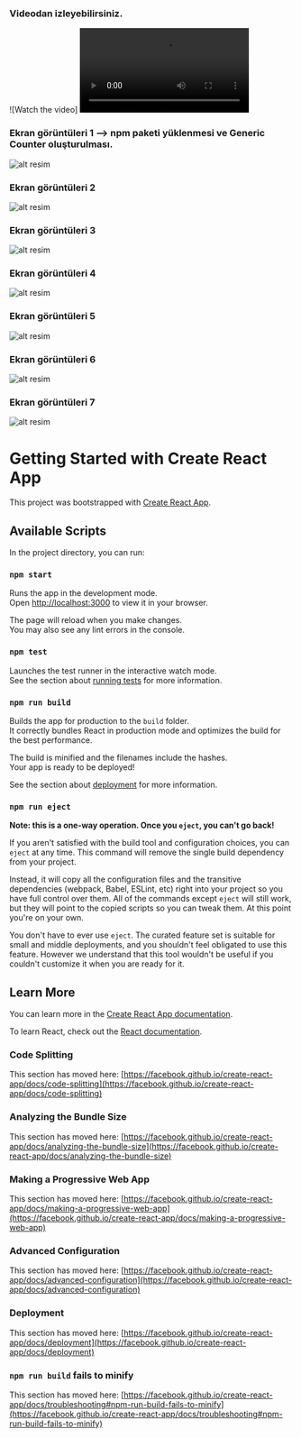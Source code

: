### Videodan izleyebilirsiniz.
![Watch the video] <video src="https://user-images.githubusercontent.com/74843274/207064103-15c0c269-dfea-47fe-bf9e-5c982935ee60.mp4
  "></video>

### Ekran görüntüleri 1 --> npm paketi yüklenmesi ve Generic Counter oluşturulması.
![alt resim](https://raw.githubusercontent.com/ordinat05/react_yararli_paketler/master/src/appScreenShots/new.PNG)

### Ekran görüntüleri 2
![alt resim](https://raw.githubusercontent.com/ordinat05/react_yararli_paketler/master/src/appScreenShots/start.PNG)

### Ekran görüntüleri 3
![alt resim](https://raw.githubusercontent.com/ordinat05/react_yararli_paketler/master/src/appScreenShots/tricks.PNG)

### Ekran görüntüleri 4
![alt resim](https://raw.githubusercontent.com/ordinat05/react_yararli_paketler/master/src/appScreenShots2/IconPaketiniT%C3%BCmComponentteTekStilde.PNG)

### Ekran görüntüleri 5
![alt resim](https://raw.githubusercontent.com/ordinat05/react_yararli_paketler/master/src/appScreenShots2/IconPaketleri1.PNG)

### Ekran görüntüleri 6
![alt resim](https://raw.githubusercontent.com/ordinat05/react_yararli_paketler/master/src/appScreenShots2/IconPaketleri2.PNG)

### Ekran görüntüleri 7
![alt resim](https://raw.githubusercontent.com/ordinat05/react_yararli_paketler/master/src/appScreenShots3/toastMesajlari1.png)





# Getting Started with Create React App

This project was bootstrapped with [Create React App](https://github.com/facebook/create-react-app).

## Available Scripts

In the project directory, you can run:

### `npm start`

Runs the app in the development mode.\
Open [http://localhost:3000](http://localhost:3000) to view it in your browser.

The page will reload when you make changes.\
You may also see any lint errors in the console.

### `npm test`

Launches the test runner in the interactive watch mode.\
See the section about [running tests](https://facebook.github.io/create-react-app/docs/running-tests) for more information.

### `npm run build`

Builds the app for production to the `build` folder.\
It correctly bundles React in production mode and optimizes the build for the best performance.

The build is minified and the filenames include the hashes.\
Your app is ready to be deployed!

See the section about [deployment](https://facebook.github.io/create-react-app/docs/deployment) for more information.

### `npm run eject`

**Note: this is a one-way operation. Once you `eject`, you can't go back!**

If you aren't satisfied with the build tool and configuration choices, you can `eject` at any time. This command will remove the single build dependency from your project.

Instead, it will copy all the configuration files and the transitive dependencies (webpack, Babel, ESLint, etc) right into your project so you have full control over them. All of the commands except `eject` will still work, but they will point to the copied scripts so you can tweak them. At this point you're on your own.

You don't have to ever use `eject`. The curated feature set is suitable for small and middle deployments, and you shouldn't feel obligated to use this feature. However we understand that this tool wouldn't be useful if you couldn't customize it when you are ready for it.

## Learn More

You can learn more in the [Create React App documentation](https://facebook.github.io/create-react-app/docs/getting-started).

To learn React, check out the [React documentation](https://reactjs.org/).

### Code Splitting

This section has moved here: [https://facebook.github.io/create-react-app/docs/code-splitting](https://facebook.github.io/create-react-app/docs/code-splitting)

### Analyzing the Bundle Size

This section has moved here: [https://facebook.github.io/create-react-app/docs/analyzing-the-bundle-size](https://facebook.github.io/create-react-app/docs/analyzing-the-bundle-size)

### Making a Progressive Web App

This section has moved here: [https://facebook.github.io/create-react-app/docs/making-a-progressive-web-app](https://facebook.github.io/create-react-app/docs/making-a-progressive-web-app)

### Advanced Configuration

This section has moved here: [https://facebook.github.io/create-react-app/docs/advanced-configuration](https://facebook.github.io/create-react-app/docs/advanced-configuration)

### Deployment

This section has moved here: [https://facebook.github.io/create-react-app/docs/deployment](https://facebook.github.io/create-react-app/docs/deployment)

### `npm run build` fails to minify

This section has moved here: [https://facebook.github.io/create-react-app/docs/troubleshooting#npm-run-build-fails-to-minify](https://facebook.github.io/create-react-app/docs/troubleshooting#npm-run-build-fails-to-minify)
